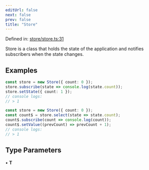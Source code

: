 ```yaml
---
editUrl: false
next: false
prev: false
title: "Store"
---
```


Defined in: [store/store.ts:31](https://github.com/OfirTheOne/sigjs/blob/990f9c2a70d38ca041cbd102a37f74a99eedb608/sig/lib/store/store.ts#L31)

Store is a class that holds the state of the application and notifies subscribers when the state changes.

## Examples

```ts
const store = new Store({ count: 0 });
store.subscribe(state => console.log(state.count));
store.setState({ count: 1 });
// console logs:
// > 1
```

```ts
const store = new Store({ count: 0 });
const count$ = store.select(state => state.count);
count$.subscribe(count => console.log(count));
count$.setValue((prevCount) => prevCount + 1);
// console logs:
// > 1
```

## Type Parameters

• **T**
